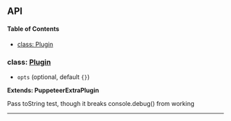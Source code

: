 ## API

<!-- Generated by documentation.js. Update this documentation by updating the source code. -->

#### Table of Contents

- [class: Plugin](#class-plugin)

### class: [Plugin](https://github.com/berstend/puppeteer-extra/blob/fa3ecf77b786a97a4415812fc31ae5d97b71abe0/packages/puppeteer-extra-plugin-stealth/evasions/console.debug/index.js#L8-L24)

- `opts` (optional, default `{}`)

**Extends: PuppeteerExtraPlugin**

Pass toString test, though it breaks console.debug() from working

---
